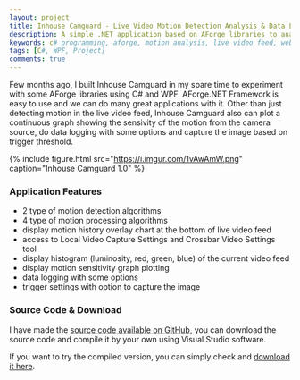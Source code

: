 ```yaml
---
layout: project
title: Inhouse Camguard - Live Video Motion Detection Analysis & Data Logging
description: A simple .NET application based on AForge libraries to analyze motion, capture image and data logging from a live webcam feed.
keywords: c# programming, aforge, motion analysis, live video feed, webcam streaming, motion detection, data logging
tags: [C#, WPF, Project]
comments: true
---
```


Few months ago, I built Inhouse Camguard in my spare time to experiment with some AForge libraries using C# and WPF. AForge.NET Framework is easy to use and we can do many great applications with it. Other than just detecting motion in the live video feed, Inhouse Camguard also can plot a continuous graph showing the sensivity of the motion from the camera source, do data logging with some options and capture the image based on trigger threshold.

{% include figure.html src="https://i.imgur.com/1vAwAmW.png" caption="Inhouse Camguard 1.0" %}

### Application Features

- 2 type of motion detection algorithms
- 4 type of motion processing algorithms
- display motion history overlay chart at the bottom of live video feed
- access to Local Video Capture Settings and Crossbar Video Settings tool
- display histogram (luminosity, red, green, blue) of the current video feed
- display motion sensitivity graph plotting
- data logging with some options
- trigger settings with option to capture the image

### Source Code & Download

I have made the [source code available on GitHub](https://github.com/heiswayi/inhousecamguard), you can download the source code and compile it by your own using Visual Studio software.

If you want to try the compiled version, you can simply check and [download it here](https://github.com/heiswayi/inhousecamguard/releases).